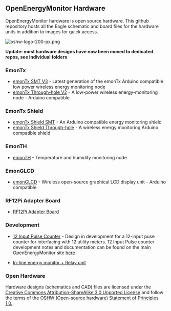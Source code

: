 ## OpenEnergyMonitor Hardware

OpenEnergyMonitor hardware is open source hardware. This github repository hosts all the Eagle schematic and board files for the hardware units in addition to images for quick access.

![oshw-logo-200-px.png](oshw-logo-200-px.png)

**Update: most hardware designs have now been moved to dedicated repos, see individual folders**

### EmonTx

- [emonTx SMT V3](emonTxV3) - Latest generation of the emonTx Arduino compatible low power wireless energy monitoring node
- [emonTx Through-hole V2](emonTxV2) - A low-power wireless energy-monitoring node - Arduino compatible

### EmonTx Shield

- [emonTx Shield SMT](emontx-shield-smt) - An Arduino compatible energy monitoring shield
- [emonTx Shield Through-hole](emontx-shield-v1) - A wireless energy monitoring Arduino compatible shield

### EmonTH

- [emonTH](emonTH) - Temperature and humidity monitoring node

### EmonGLCD

- [emonGLCD](emonGLCD_V1) - Wireless open-source graphical LCD display unit - Arduino compatible

### RF12Pi Adapter Board

- [RF12Pi Adapter Board](RFM2Pi/readme.md)

### Development

- [12 Input Pulse Counter](12-input-pulse-counter) - Design in development for a 12-input puse counter for interfacing with 12 utility meters. 12 Input Pulse counter development notes and documentation can be found on the main OpenEnergyMonitor site [here](http://openenergymonitor.org/emon/buildingblocks/12-input-pulse-counting)

- [In-line energy monitor + Relay unit](relay-unit/readme.md)

### Open Hardware

Hardware designs (schematics and CAD) files are licensed under the [Creative Commons Attribution-ShareAlike 3.0 Unported License](http://creativecommons.org/licenses/by-sa/3.0/) and follow the terms of the [OSHW (Open-source hardware) Statement of Principles 1.0.](http://freedomdefined.org/OSHW)

